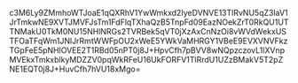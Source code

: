 c3M6Ly9ZMmhoWTJoaE1qQXRhV1YwWmkxd2IyeDVNVE13TlRvNU5qZ3laV1JrTmkwNE9XVTJMVFJsTm1FdFlqTXhaQzB5TnpFd09EazNOekZrT0RkQU1UTTNMakU0TkM0NU15NHlNRGs2TVRBek5qVT0jXzAxCnNzOi8vWVdWekxUSTFOaTFqWm1JNlJrRmtWWFpOU2xWeE5YWkVaMHRGY1VBeE9EVXVNVFkzTGpFeE5pNHlOVEE2T1RBd05nPT0j8J+HpvCfh7pBVV8wNQpzczovL1lXVnpMVEkxTmkxblkyMDZZV0pqWkRFeU16UkFORFV1TlRrdU1UZzBMakV5T2pZNE1EQT0j8J+HuvCfh7hVU18xMgo=